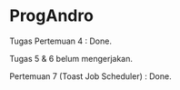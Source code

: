 # ProgAndro

Tugas Pertemuan 4 : Done.

Tugas 5 & 6 belum mengerjakan.

Pertemuan 7 (Toast Job Scheduler) : Done.
